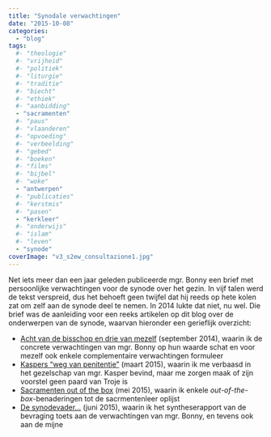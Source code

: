 ```yaml
---
title: "Synodale verwachtingen"
date: "2015-10-08"
categories: 
  - "blog"
tags:
  #- "theologie"
  #- "vrijheid"
  #- "politiek"
  #- "liturgie"
  #- "traditie"
  #- "biecht"
  #- "ethiek"
  #- "aanbidding"
  - "sacramenten"
  #- "paus"
  #- "vlaanderen"
  #- "opvoeding"
  #- "verbeelding"
  #- "gebed"
  #- "boeken"
  #- "films"
  #- "bijbel"
  #- "woke"
  - "antwerpen"
  #- "publicaties"
  #- "kerstmis"
  #- "pasen"
  - "kerkleer"
  #- "onderwijs"
  #- "islam"
  #- "leven"
  - "synode"
coverImage: "v3_s2ew_consultazione1.jpg"
---
```


Net iets meer dan een jaar geleden publiceerde mgr. Bonny een brief met persoonlijke verwachtingen voor de synode over het gezin. In vijf talen werd de tekst verspreid, dus het behoeft geen twijfel dat hij reeds op hete kolen zat om zelf aan de synode deel te nemen. In 2014 lukte dat niet, nu wel. Die brief was de aanleiding voor een reeks artikelen op dit blog over de onderwerpen van de synode, waarvan hieronder een gerieflijk overzicht:

- [Acht van de bisschop en drie van mezelf](/blog/acht-van-de-bisschop-en-drie-van-mezelf/) (september 2014), waarin ik de concrete verwachtingen van mgr. Bonny op hun waarde schat en voor mezelf ook enkele complementaire verwachtingen formuleer
- [Kaspers “weg van penitentie”](/blog/de-weg-van-penitentie/) (maart 2015), waarin ik me verbaasd in het gezelschap van mgr. Kasper bevind, maar me zorgen maak of zijn voorstel geen paard van Troje is
- [Sacramenten out of the box](/blog/sacramenten-out-of-the-box/) (mei 2015), waarin ik enkele _out-of-the-box_\-benaderingen tot de sacrmentenleer oplijst
- [De synodevader…](/blog/de-synodevader/) (juni 2015), waarin ik het syntheserapport van de bevraging toets aan de verwachtingen van mgr. Bonny, en tevens ook aan de mijne
